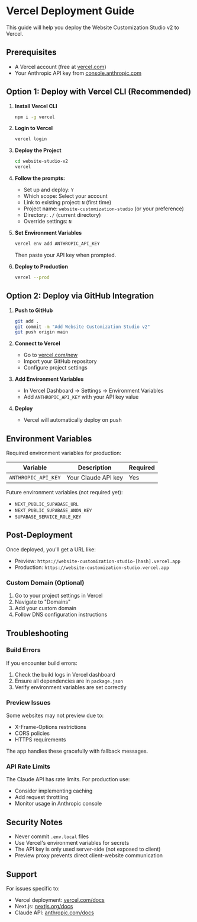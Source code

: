 # Vercel Deployment Guide

This guide will help you deploy the Website Customization Studio v2 to Vercel.

## Prerequisites

- A Vercel account (free at [vercel.com](https://vercel.com))
- Your Anthropic API key from [console.anthropic.com](https://console.anthropic.com/)

## Option 1: Deploy with Vercel CLI (Recommended)

1. **Install Vercel CLI**
   ```bash
   npm i -g vercel
   ```

2. **Login to Vercel**
   ```bash
   vercel login
   ```

3. **Deploy the Project**
   ```bash
   cd website-studio-v2
   vercel
   ```

4. **Follow the prompts:**
   - Set up and deploy: `Y`
   - Which scope: Select your account
   - Link to existing project: `N` (first time)
   - Project name: `website-customization-studio` (or your preference)
   - Directory: `./` (current directory)
   - Override settings: `N`

5. **Set Environment Variables**
   ```bash
   vercel env add ANTHROPIC_API_KEY
   ```
   Then paste your API key when prompted.

6. **Deploy to Production**
   ```bash
   vercel --prod
   ```

## Option 2: Deploy via GitHub Integration

1. **Push to GitHub**
   ```bash
   git add .
   git commit -m "Add Website Customization Studio v2"
   git push origin main
   ```

2. **Connect to Vercel**
   - Go to [vercel.com/new](https://vercel.com/new)
   - Import your GitHub repository
   - Configure project settings

3. **Add Environment Variables**
   - In Vercel Dashboard → Settings → Environment Variables
   - Add `ANTHROPIC_API_KEY` with your API key value

4. **Deploy**
   - Vercel will automatically deploy on push

## Environment Variables

Required environment variables for production:

| Variable | Description | Required |
|----------|-------------|----------|
| `ANTHROPIC_API_KEY` | Your Claude API key | Yes |

Future environment variables (not required yet):
- `NEXT_PUBLIC_SUPABASE_URL`
- `NEXT_PUBLIC_SUPABASE_ANON_KEY`
- `SUPABASE_SERVICE_ROLE_KEY`

## Post-Deployment

Once deployed, you'll get a URL like:
- Preview: `https://website-customization-studio-[hash].vercel.app`
- Production: `https://website-customization-studio.vercel.app`

### Custom Domain (Optional)

1. Go to your project settings in Vercel
2. Navigate to "Domains"
3. Add your custom domain
4. Follow DNS configuration instructions

## Troubleshooting

### Build Errors

If you encounter build errors:

1. Check the build logs in Vercel dashboard
2. Ensure all dependencies are in `package.json`
3. Verify environment variables are set correctly

### Preview Issues

Some websites may not preview due to:
- X-Frame-Options restrictions
- CORS policies
- HTTPS requirements

The app handles these gracefully with fallback messages.

### API Rate Limits

The Claude API has rate limits. For production use:
- Consider implementing caching
- Add request throttling
- Monitor usage in Anthropic console

## Security Notes

- Never commit `.env.local` files
- Use Vercel's environment variables for secrets
- The API key is only used server-side (not exposed to client)
- Preview proxy prevents direct client-website communication

## Support

For issues specific to:
- Vercel deployment: [vercel.com/docs](https://vercel.com/docs)
- Next.js: [nextjs.org/docs](https://nextjs.org/docs)
- Claude API: [anthropic.com/docs](https://anthropic.com/docs)